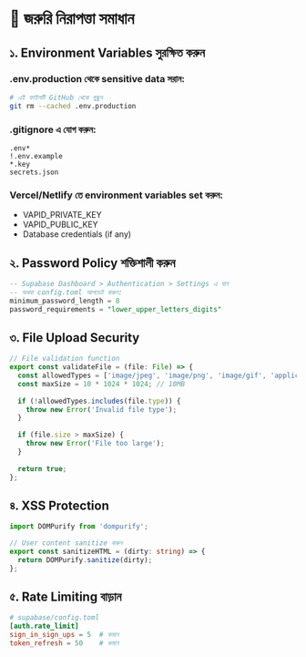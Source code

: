 # 🚨 জরুরি নিরাপত্তা সমাধান

## ১. Environment Variables সুরক্ষিত করুন

### .env.production থেকে sensitive data সরান:
```bash
# এই ফাইলটি GitHub থেকে মুছুন
git rm --cached .env.production
```

### .gitignore এ যোগ করুন:
```gitignore
.env*
!.env.example
*.key
secrets.json
```

### Vercel/Netlify তে environment variables set করুন:
- VAPID_PRIVATE_KEY
- VAPID_PUBLIC_KEY
- Database credentials (if any)

## ২. Password Policy শক্তিশালী করুন

```sql
-- Supabase Dashboard > Authentication > Settings এ যান
-- অথবা config.toml আপডেট করুন:
minimum_password_length = 8
password_requirements = "lower_upper_letters_digits"
```

## ৩. File Upload Security

```typescript
// File validation function
export const validateFile = (file: File) => {
  const allowedTypes = ['image/jpeg', 'image/png', 'image/gif', 'application/pdf'];
  const maxSize = 10 * 1024 * 1024; // 10MB
  
  if (!allowedTypes.includes(file.type)) {
    throw new Error('Invalid file type');
  }
  
  if (file.size > maxSize) {
    throw new Error('File too large');
  }
  
  return true;
};
```

## ৪. XSS Protection

```typescript
import DOMPurify from 'dompurify';

// User content sanitize করুন
export const sanitizeHTML = (dirty: string) => {
  return DOMPurify.sanitize(dirty);
};
```

## ৫. Rate Limiting বাড়ান

```toml
# supabase/config.toml
[auth.rate_limit]
sign_in_sign_ups = 5  # কমান
token_refresh = 50    # কমান
```
